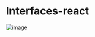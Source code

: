 # Interfaces-react

![image](https://github.com/user-attachments/assets/b8413aee-8646-43ff-8435-80d16f4026d3)
